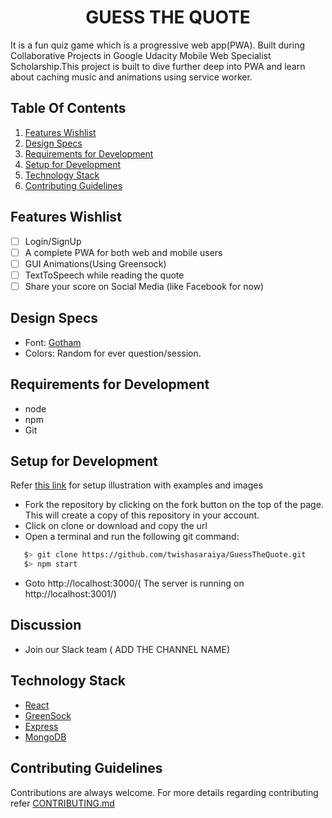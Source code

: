 <h1 align="center">GUESS THE QUOTE</h1>

It is a fun quiz game which is a  progressive web app(PWA). Built during Collaborative Projects in Google Udacity Mobile Web Specialist Scholarship.This project is built to dive further deep into PWA and learn about caching music and animations using service worker.

## Table Of Contents

  1. [Features Wishlist](#features-wishlist)
  1. [Design Specs](#design-specs)
  1. [Requirements for Development](#requirements-for-development)
  1. [Setup for Development](Setup-for-Development)
  1. [Technology Stack](Technology-Stack)
  1. [Contributing Guidelines](Contributing-Guidelines)

## Features Wishlist

- [ ] Login/SignUp
- [ ] A complete PWA for both web and mobile users
- [ ] GUI Animations(Using Greensock)
- [ ] TextToSpeech while reading the quote
- [ ] Share your score on Social Media (like Facebook for now)

## Design Specs
  * Font: [Gotham](https://www.wfonts.com/font/gotham)
  * Colors: Random for ever question/session.
## Requirements for Development

 - node
 - npm
 - Git

## Setup for Development

 Refer [this link](https://codeburst.io/a-step-by-step-guide-to-making-your-first-github-contribution-5302260a2940) for setup illustration with examples and images
 - Fork the repository by clicking on the fork button on the top of the page. This will create a copy of this repository in your account.
 - Click on clone or download and copy the url
 - Open a terminal and run the following git command:
 
 ```bash
    $> git clone https://github.com/twishasaraiya/GuessTheQuote.git
    $> npm start
 ```
  - Goto http://localhost:3000/( The server is running on http://localhost:3001/)
## Discussion

 - Join our Slack team ( ADD THE CHANNEL NAME)

## Technology Stack

- [React](https://reactjs.org/)
- [GreenSock](https://greensock.com/)
- [Express](https://expressjs.com/)
- [MongoDB](https://www.mongodb.com/)

## Contributing Guidelines

Contributions are always welcome.
For more details regarding contributing refer [CONTRIBUTING.md](https://github.com/twishasaraiya/GuessTheQuote/blob/master/CONTRIBUTING.md)
